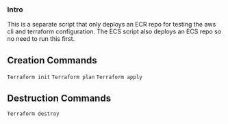 ### Intro ###

This is a separate script that only deploys an ECR repo for testing the aws cli and terraform configuration. The ECS script also deploys an ECS repo so no need to run this first.

## Creation Commands ##
`Terraform init`
`Terraform plan`
`Terraform apply`

## Destruction Commands ##
`Terraform destroy`